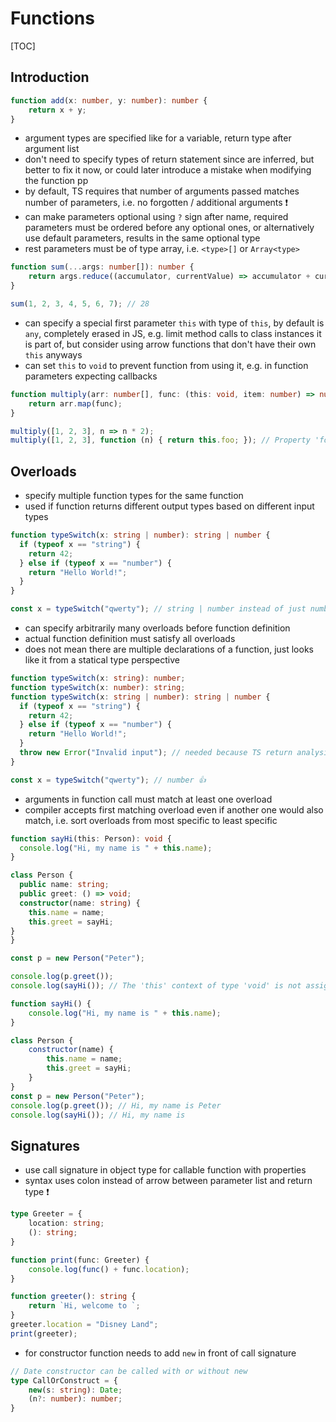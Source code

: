 # Functions

[TOC]



## Introduction

```typescript
function add(x: number, y: number): number {
    return x + y;
}
```

- argument types are specified like for a variable, return type after argument list
- don't need to specify types of return statement since are inferred, but better to fix it now, or could later introduce a mistake when modifying the function pp
- by default, TS requires that number of arguments passed matches number of parameters, i.e. no forgotten / additional arguments ❗️
- can make parameters optional using `?` sign after name, required parameters must be ordered before any optional ones, or alternatively use default parameters, results in the same optional type
- rest parameters must be of type array, i.e. `<type>[]` or `Array<type>`

```typescript
function sum(...args: number[]): number {
    return args.reduce((accumulator, currentValue) => accumulator + currentValue);
}

sum(1, 2, 3, 4, 5, 6, 7); // 28
```

- can specify a special first parameter `this` with type of `this`, by default is `any`, completely erased in JS, e.g. limit method calls to class instances it is part of, but consider using arrow functions that don't have their own `this` anyways
- can set `this` to `void` to prevent function from using it, e.g. in function parameters expecting callbacks

```typescript
function multiply(arr: number[], func: (this: void, item: number) => number): number[] {
    return arr.map(func);
}

multiply([1, 2, 3], n => n * 2);
multiply([1, 2, 3], function (n) { return this.foo; }); // Property 'foo' does not exist on type 'void'.ts(2339)
```



## Overloads

- specify multiple function types for the same function
- used if function returns different output types based on different input types

```typescript
function typeSwitch(x: string | number): string | number {
  if (typeof x == "string") {
    return 42;
  } else if (typeof x == "number") {
    return "Hello World!";
  }
}

const x = typeSwitch("qwerty"); // string | number instead of just number 👎
```

- can specify arbitrarily many overloads before function definition
- actual function definition must satisfy all overloads
- does not mean there are multiple declarations of a function, just looks like it from a statical type perspective

```typescript
function typeSwitch(x: string): number;
function typeSwitch(x: number): string;
function typeSwitch(x: string | number): string | number {
  if (typeof x == "string") {
    return 42;
  } else if (typeof x == "number") {
    return "Hello World!";
  }
  throw new Error("Invalid input"); // needed because TS return analysis doesn't currently factor in complete control flow analysis
}

const x = typeSwitch("qwerty"); // number 👍
```

- arguments in function call must match at least one overload
- compiler accepts first matching overload even if another one would also match, i.e. sort overloads from most specific to least specific

```typescript
function sayHi(this: Person): void {
  console.log("Hi, my name is " + this.name);
}

class Person {
  public name: string;
  public greet: () => void;
  constructor(name: string) {
    this.name = name;
    this.greet = sayHi;
}
}

const p = new Person("Peter");

console.log(p.greet());
console.log(sayHi()); // The 'this' context of type 'void' is not assignable to method's 'this' of type 'Person'.(2684)
```

```javascript
function sayHi() {
    console.log("Hi, my name is " + this.name);
}

class Person {
    constructor(name) {
        this.name = name;
        this.greet = sayHi;
    }
}
const p = new Person("Peter");
console.log(p.greet()); // Hi, my name is Peter
console.log(sayHi()); // Hi, my name is 
```



## Signatures

- use call signature in object type for callable function with properties
- syntax uses colon instead of arrow between parameter list and return type ❗️

```typescript
type Greeter = {
    location: string;
    (): string;
}

function print(func: Greeter) {
    console.log(func() + func.location);
}

function greeter(): string {
    return `Hi, welcome to `;
}
greeter.location = "Disney Land";
print(greeter);
```

- for constructor function needs to add `new` in front of call signature

```typescript
// Date constructor can be called with or without new
type CallOrConstruct = {
    new(s: string): Date;
    (n?: number): number;
}
```